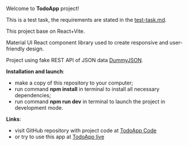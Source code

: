 Welcome to **TodoApp** project!

This is a test task, the requirements are stated in the [test-task.md](https://github.com/matoka02/spacescutum/blob/main/test-task.md).

This project base on React+Vite.

Material UI React component library used to create responsive and user-friendly design.

Project using fake REST API of JSON data <a href="https://dummyjson.com/docs/todos">DummyJSON</a>.

**Installation and launch**:

- make a copy of this repository to your computer;
- run command **npm install** in terminal to install all necessary dependencies;
- run command **npm run dev** in terminal to launch the project in development mode.

**Links**: 

- visit GitHub repository with project code at <a href="https://github.com/matoka02/spacescutum">TodoApp Code</a> 
- or try to use this app at <a href="https://matoka02.github.io/spacescutum/">TodoApp live</a>

